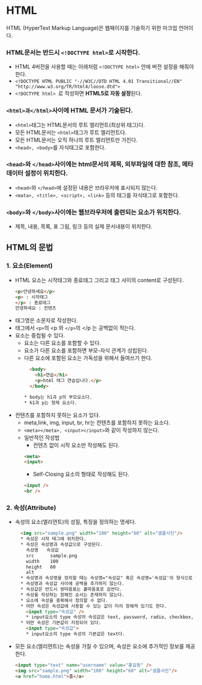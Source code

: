 # HTML
HTML (HyperText Markup Language)은 웹페이지를 기술하기 위한 마크업 언어이다.

### HTML문서는 반드시 ```<!DOCTYPE html>```로 시작한다.
- HTML 4버전을 사용할 때는 아래처럼 ```<!DOCTYPE html>``` 안에 버전 설정을 해줘야한다.
- ```<!DOCTYPE HTML PUBLIC "-//W3C//DTD HTML 4.01 Transitional//EN" "http://www.w3.org/TR/html4/loose.dtd">```
- ```<!DOCTYPE html> ```로 작성하면 **HTML5로 자동 설정**된다.

### ```<html>과</html>```사이에 HTML 문서가 기술된다.
- ```<html>```태그는 HTML문서의 루트 엘리먼트(최상위 태그)다.
- 모든 HTML문서는 ```<html>```태그가 루트 엘리먼트다.
- 모든 HTML문서는 오직 하나의 루트 엘리먼트만 가진다. 
- ```<head>, <body>```를 자식태그로 포함한다.

### ```<head>```와 ```</head>```사이에는 html문서의 제목, 외부파일에 대한 참조, 메타데이터 설정이 위치한다.
- ```<head>```와 ```</head>```에 설정된 내용은 브라우저에 표시되지 않는다.
- ```<mata>, <title>, <script>, <link>``` 등의 태그를 자식태그로 포함한다.

### ```<body>```와 ```</body>```사이에는 웹브라우저에 출련되는 요소가 위치한다.
- 제목, 내용, 목록, 표 그림, 링크 등의 실제 문서내용이 위치한다.

## HTML의 문법
### 1. 요소(Element)
- HTML 요소는 시작태그와 종료태그 그리고 태그 사이의 content로 구성된다.
  ```html
  <p>안녕하세요</p>
  <p> : 시작태그
  </p> : 종료태그
  안녕하세요 : 컨텐츠
  ```
- 태그명은 소문자로 작성한다.
- 태그에서 ```<p>```의 <p 와 ```</p>```의 </p 는 공백없이 적는다.  
- 요소는 중첩될 수 있다.
  * 요소는 다른 요소를 포함할 수 있다.
  * 요소가 다른 요소를 포함하면 부모-자식 관계가 성립된다.  
  * 다른 요소에 포함된 요소는 가독성을 위해서 들여쓰기 한다.
    ```html
      <body>
        <h1>연습</h1>
        <p>html 태그 연습입니다.</p>
      </body>
    
    * body는 h1과 p의 부모요소다.
    * h1과 p는 형제 요소다.
    ```
- 컨텐츠를 포함하지 못하는 요소가 있다.
  * meta,link, img, input, br, hr는 컨텐츠를 포함하지 못하는 요소다.
  * ```<meta></meta>, <input></input>```와 같이 작성하지 않는다. 
  * 일반적인 작성법
    + 컨텐츠 없이 시작 요소만 작성해도 된다.
    ```html
    <meta>
    <input>
    ```
    + Self-Closing 요소의 형태로 작성해도 된다. 
    ```html
    <input />
    <br />
    ```

### 2. 속성(Attribute)
- 속성의 요소(엘리먼트)의 성질, 특징을 정의하는 명세다.
  ```html
    <img src="sample.png" width="100" height="60" alt="샘플사진"/>
    * 속성은 시작 태그에 위치한다.
    * 속성은 속성명과 속성값으로 구성된다.
      속성명   속성값
      src      sample.png
      width    100
      height   60
      alt   
    * 속성명과 속성명을 정의할 때는 속성명="속성값" 혹은 속성명='속성값'의 형식으로 작성할 수 있다.
    * 속성명과 속성값 사이에 공백을 추가하지 않는다.
    * 속성값은 반드시 쌍따옴표는 홑따옴표로 감싼다.
    * 속성을 작성하는 정해진 순서는 존재하지 않는다.
    * 요소에 속성을 중복해서 정의할 수 없다.
    * 어떤 속성은 속성값에 사용할 수 있는 값이 미리 정해져 있기도 한다.
      <input type="속성값" />
      * input요소의 type 속성의 속성값은 text, password, radio, checkbox, date, file, ... 중에서 하나다.
    * 어떤 속성은 기본값이 지정되어 있다.
      <input type="속성값">
      * input요소의 type 속성의 기본값은 text다.
  ```
- 모든 요소(엘리먼트)는 속성을 가질 수 있으며, 속성은 요소에 추가적인 정보를 제공한다.
   ```html
   <input type="text" name="username" value="홍길동" />
   <img src="sample.png" width="100" height="60" alt="샘플사진"/>
   <a href="home.html">홈</a>
  ```


